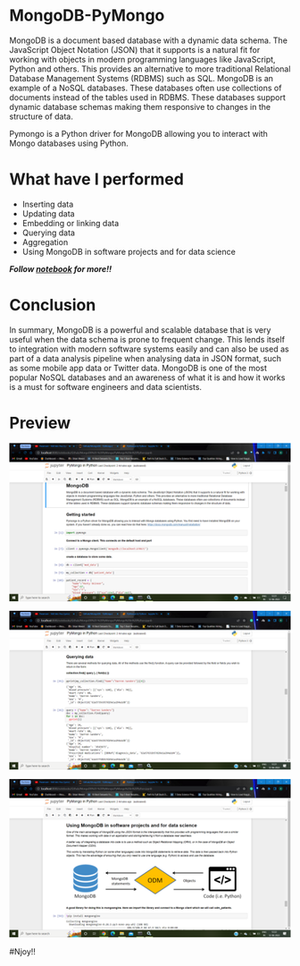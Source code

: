 # MongoDB-PyMongo

MongoDB is a document based database with a dynamic data schema. The JavaScript Object Notation (JSON) that it supports is a natural fit for working with objects in modern programming languages like JavaScript, Python and others. This provides an alternative to more traditional Relational Database Management Systems (RDBMS) such as SQL. MongoDB is an example of a NoSQL databases. These databases often use collections of documents instead of the tables used in RDBMS. These databases support dynamic database schemas making them responsive to changes in the structure of data.

Pymongo is a Python driver for MongoDB allowing you to interact with Mongo databases using Python. 

# What have I performed

* Inserting data
* Updating data
* Embedding or linking data
* Querying data
* Aggregation
* Using MongoDB in software projects and for data science


***Follow [notebook]() for more!!***

# Conclusion

In summary, MongoDB is a powerful and scalable database that is very useful when the data schema is prone to frequent change. This lends itself to integration with modern software systems easily and can also be used as part of a data analysis pipeline when analysing data in JSON format, such as some mobile app data or Twitter data. MongoDB is one of the most popular NoSQL databases and an awareness of what it is and how it works is a must for software engineers and data scientists.

# Preview

![Image1](https://github.com/Anuragtsl/MongoDB-PyMongo/blob/main/images/1.png)

![Image2](https://github.com/Anuragtsl/MongoDB-PyMongo/blob/main/images/2.png)

![Image3](https://github.com/Anuragtsl/MongoDB-PyMongo/blob/main/images/3.png)


#Njoy!!
